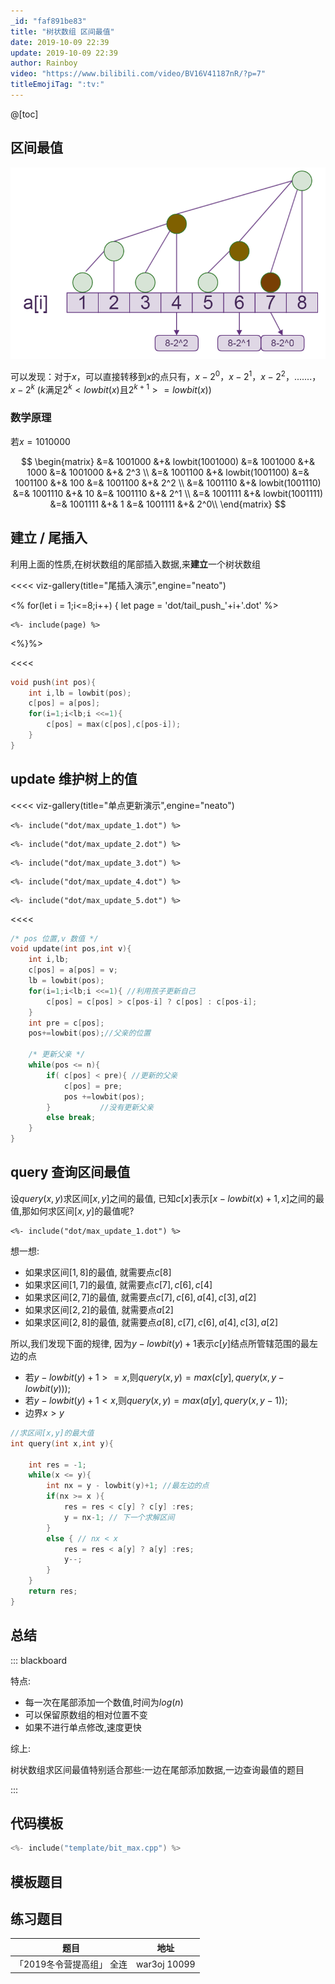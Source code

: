 ```yaml
---
_id: "faf891be83"
title: "树状数组 区间最值"
date: 2019-10-09 22:39
update: 2019-10-09 22:39
author: Rainboy
video: "https://www.bilibili.com/video/BV16V41187nR/?p=7"
titleEmojiTag: ":tv:"
---
```


@[toc]

## 区间最值

![7](./bit/BITn7.png)

可以发现：对于$x$，可以直接转移到$x$的点只有，$x-2^0$，$x-2^1$，$x-2^2$，.......，$x-2^k$ ($k$满足$2^k < lowbit(x)$且$2^{k+1}>=lowbit(x)$)

### 数学原理

若$x = 1010000$

$$
\begin{matrix}
&=& 1001000 &+& lowbit(1001000) &=& 1001000 &+& 1000 &=& 1001000 &+& 2^3 \\
&=& 1001100 &+& lowbit(1001100) &=& 1001100 &+& 100  &=& 1001100 &+& 2^2 \\
&=& 1001110 &+& lowbit(1001110) &=& 1001110 &+& 10   &=& 1001110 &+& 2^1 \\
&=& 1001111 &+& lowbit(1001111) &=& 1001111 &+& 1    &=& 1001111 &+& 2^0\\
\end{matrix}
$$

## 建立 / 尾插入

利用上面的性质,在树状数组的尾部插入数据,来**建立**一个树状数组

<<<< viz-gallery(title="尾插入演示",engine="neato")

<% for(let i = 1;i<=8;i++) {
    let page = 'dot/tail_push_'+i+'.dot'
%>
```
<%- include(page) %>
```
<%}%>

<<<<

```c
void push(int pos){
    int i,lb = lowbit(pos);
    c[pos] = a[pos];
    for(i=1;i<lb;i <<=1){
        c[pos] = max(c[pos],c[pos-i]);
    }
}
```


## update 维护树上的值

<<<< viz-gallery(title="单点更新演示",engine="neato")

``` 利用尾插入建立树
<%- include("dot/max_update_1.dot") %>
```

``` 修改a[4]为100
<%- include("dot/max_update_2.dot") %>
```

``` c[4]=a[4]
<%- include("dot/max_update_3.dot") %>
```

``` 更新自己,c[4]=max{c[4],c[4]的所有孩子}
<%- include("dot/max_update_4.dot") %>
```

``` 更新c[4]的所有父亲
<%- include("dot/max_update_5.dot") %>
```

<<<< 


```c
/* pos 位置,v 数值 */
void update(int pos,int v){
    int i,lb;
    c[pos] = a[pos] = v;
    lb = lowbit(pos);
    for(i=1;i<lb;i <<=1){ //利用孩子更新自己
        c[pos] = c[pos] > c[pos-i] ? c[pos] : c[pos-i];
    }
    int pre = c[pos];
    pos+=lowbit(pos);//父亲的位置

    /* 更新父亲 */
    while(pos <= n){
        if( c[pos] < pre){ //更新的父亲
            c[pos] = pre;
            pos +=lowbit(pos);
        }           //没有更新父亲
        else break;
    }
}
```


## query 查询区间最值

设$query(x,y)$求区间$[x,y]$之间的最值,
已知$c[x]$表示$[x-lowbit(x)+1,x]$之间的最值,那如何求区间$[x,y]$的最值呢?

```viz-neato
<%- include("dot/max_update_1.dot") %>
```

想一想:

 - 如果求区间$[1,8]$的最值, 就需要点$c[8]$
 - 如果求区间$[1,7]$的最值, 就需要点$c[7],c[6],c[4]$
 - 如果求区间$[2,7]$的最值, 就需要点$c[7],c[6],a[4],c[3],a[2]$
 - 如果求区间$[2,2]$的最值, 就需要点$a[2]$
 - 如果求区间$[2,8]$的最值, 就需要点$a[8],c[7],c[6],a[4],c[3],a[2]$


所以,我们发现下面的规律, 因为$y-lowbit(y)+1$表示$c[y]$结点所管辖范围的最左边的点

 - 若$y-lowbit(y)+1 >=x$,则$query(x,y) = max(c[y],query(x,y-lowbit(y)))$;
 - 若$y-lowbit(y)+1 <x$,则$query(x,y) = max(a[y],query(x,y-1))$;
 - 边界$x > y$

```c
//求区间[x,y]的最大值
int query(int x,int y){

    int res = -1;
    while(x <= y){
        int nx = y - lowbit(y)+1; //最左边的点
        if(nx >= x ){
            res = res < c[y] ? c[y] :res;
            y = nx-1; // 下一个求解区间
        }
        else { // nx < x
            res = res < a[y] ? a[y] :res;
            y--;
        }
    }
    return res;
}
```



## 总结

<!--我在上面的模板代码中,尽量没有用函数`max,min`,因为三元运算符:` ? :`的运行效率比较高-->

::: blackboard

特点:

 - 每一次在尾部添加一个数值,时间为$log(n)$
 - 可以保留原数组的相对位置不变
 - 如果不进行单点修改,速度更快

综上:

树状数组求区间最值特别适合那些:一边在尾部添加数据,一边查询最值的题目

:::

## 代码模板

<!-- template start -->
```c
<%- include("template/bit_max.cpp") %>
```
<!-- template end -->

## 模板题目

<wc-pcs-list-by-tags base="<%- USER.pcs%>" tags="hdu-1754" match="ids" preifx=""></wc-pcs-list-by-tags>

## 练习题目

| 题目                      | 地址         |
|---------------------------|--------------|
| 「2019冬令营提高组」 全连 | war3oj 10099 |
